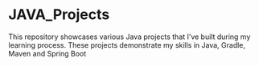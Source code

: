 # JAVA_Projects
This repository showcases various Java projects that I’ve built during my learning process. These projects demonstrate my skills in Java, Gradle, Maven and Spring Boot
